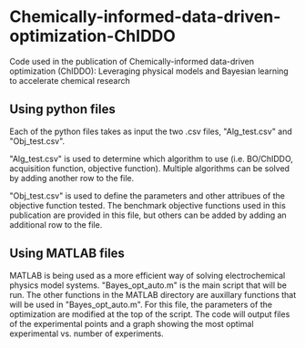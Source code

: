 # Chemically-informed-data-driven-optimization-ChIDDO
Code used in the publication of Chemically-informed data-driven optimization (ChIDDO): Leveraging physical models and Bayesian learning to accelerate chemical research 

## Using python files
Each of the python files takes as input the two .csv files, "Alg_test.csv" and "Obj_test.csv".

"Alg_test.csv" is used to determine which algorithm to use (i.e. BO/ChIDDO, acquisition function, objective function). Multiple algorithms can be solved by adding another row to the file.

"Obj_test.csv" is used to define the parameters and other attribues of the objective function tested. The benchmark objective functions used in this publication are provided in this file, but others can be added by adding an additional row to the file.

## Using MATLAB files
MATLAB is being used as a more efficient way of solving electrochemical physics model systems. "Bayes_opt_auto.m" is the main script that will be run. The other functions in the MATLAB directory are auxillary functions that will be used in "Bayes_opt_auto.m". For this file, the parameters of the optimization are modified at the top of the script. The code will output files of the experimental points and a graph showing the most optimal experimental vs. number of experiments.
